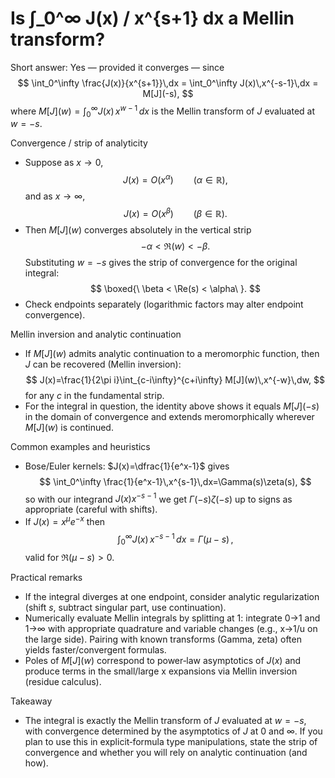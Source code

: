 # Is ∫_0^∞ J(x) / x^{s+1} dx a Mellin transform?

Short answer: Yes — provided it converges — since
$$
\int_0^\infty \frac{J(x)}{x^{s+1}}\,dx = \int_0^\infty J(x)\,x^{-s-1}\,dx = M[J](-s),
$$
where $M[J](w)=\displaystyle\int_0^\infty J(x)\,x^{w-1}\,dx$ is the Mellin transform of $J$ evaluated at $w=-s$.

Convergence / strip of analyticity
- Suppose as $x\to0$,
  $$
  J(x)=O(x^{\alpha})\qquad(\alpha\in\mathbb R),
  $$
  and as $x\to\infty$,
  $$
  J(x)=O(x^{\beta})\qquad(\beta\in\mathbb R).
  $$
- Then $M[J](w)$ converges absolutely in the vertical strip
  $$
  -\alpha < \Re(w) < -\beta.
  $$
  Substituting $w=-s$ gives the strip of convergence for the original integral:
  $$
  \boxed{\ \beta < \Re(s) < \alpha\ }.
  $$
- Check endpoints separately (logarithmic factors may alter endpoint convergence).

Mellin inversion and analytic continuation
- If $M[J](w)$ admits analytic continuation to a meromorphic function, then $J$ can be recovered (Mellin inversion):
  $$
  J(x)=\frac{1}{2\pi i}\int_{c-i\infty}^{c+i\infty} M[J](w)\,x^{-w}\,dw,
  $$
  for any $c$ in the fundamental strip.
- For the integral in question, the identity above shows it equals $M[J](-s)$ in the domain of convergence and extends meromorphically wherever $M[J](w)$ is continued.

Common examples and heuristics
- Bose/Euler kernels: $J(x)=\dfrac{1}{e^x-1}$ gives
  $$
  \int_0^\infty \frac{1}{e^x-1}\,x^{s-1}\,dx=\Gamma(s)\zeta(s),
  $$
  so with our integrand $J(x)x^{-s-1}$ we get $\Gamma(-s)\zeta(-s)$ up to signs as appropriate (careful with shifts).
- If $J(x)=x^{\mu} e^{-x}$ then
  $$
  \int_0^\infty J(x)\,x^{-s-1}\,dx = \Gamma(\mu-s)\,,
  $$
  valid for $\Re(\mu-s)>0$.

Practical remarks
- If the integral diverges at one endpoint, consider analytic regularization (shift $s$, subtract singular part, use continuation).  
- Numerically evaluate Mellin integrals by splitting at 1: integrate 0→1 and 1→∞ with appropriate quadrature and variable changes (e.g., x→1/u on the large side). Pairing with known transforms (Gamma, zeta) often yields faster/convergent formulas.
- Poles of $M[J](w)$ correspond to power‑law asymptotics of $J(x)$ and produce terms in the small/large x expansions via Mellin inversion (residue calculus).

Takeaway
- The integral is exactly the Mellin transform of $J$ evaluated at $w=-s$, with convergence determined by the asymptotics of $J$ at $0$ and $\infty$. If you plan to use this in explicit‑formula type manipulations, state the strip of convergence and whether you will rely on analytic continuation (and how).

